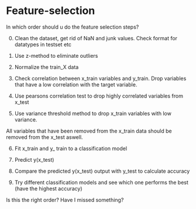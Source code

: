 # Feature-selection

In which order should u do the feature selection steps?

0. Clean the dataset, get rid of NaN and junk values. Check format for datatypes in testset etc

1. Use z-method to eliminate outliers 

2. Normalize the train_X data

3. Check correlation between x_train variables and y_train. Drop variables that have a low correlation with the target variable.

4. Use pearsons correlation test to drop highly correlated variables from x_test 

5. Use variance threshold method to drop x_train variables with low variance. 

All variables that have been removed from the x_train data should be removed from the x_test aswell.

6. Fit x_train and y_ train to a classification model

7. Predict y(x_test)

8. Compare the predicted y(x_test) output with y_test to calculate accuracy

9. Try different classification models and see which one performs the best (have the highest accuracy)

Is this the right order?  Have I missed something?


